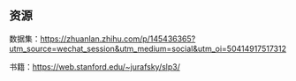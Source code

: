 

## 资源


数据集：https://zhuanlan.zhihu.com/p/145436365?utm_source=wechat_session&utm_medium=social&utm_oi=50414917517312

书籍：https://web.stanford.edu/~jurafsky/slp3/

